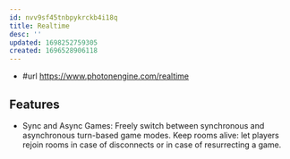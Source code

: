```yaml
---
id: nvv9sf45tnbpykrckb4i18q
title: Realtime
desc: ''
updated: 1698252759305
created: 1696528906118
---
```


- #url https://www.photonengine.com/realtime

## Features

- Sync and Async Games: Freely switch between synchronous and asynchronous turn-based game modes. Keep rooms alive: let players rejoin rooms in case of disconnects or in case of resurrecting a game.
